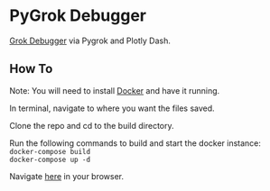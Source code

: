 # PyGrok Debugger
[Grok Debugger](https://pygrokdebugger.herokuapp.com/) via Pygrok and Plotly Dash.


## How To
Note: You will need to install [Docker](https://docs.docker.com/get-docker/) and have it running.  

In terminal, navigate to where you want the files saved.  

Clone the repo and cd to the build directory. 

Run the following commands to build and start the docker instance:  
```docker-compose build```  
```docker-compose up -d```  

Navigate [here](https://localhost:8060/) in your  browser. 


